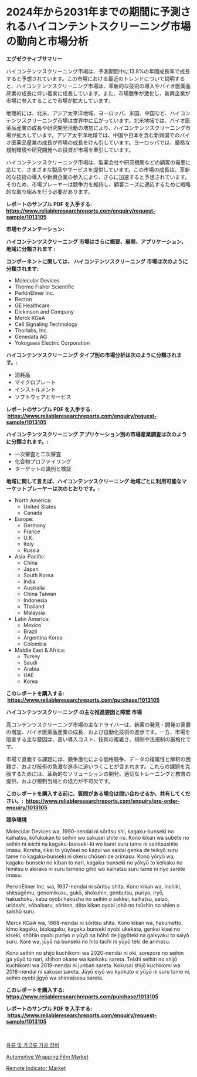 <p><h1>2024年から2031年までの期間に予測されるハイコンテントスクリーニング市場の動向と市場分析</h1></p><p><strong>エグゼクティブサマリー</strong></p>
<p><p>ハイコンテンツスクリーニング市場は、予測期間中に13.8%の年間成長率で成長すると予想されています。この市場における最近のトレンドについて説明すると、ハイコンテンツスクリーニング市場は、革新的な技術の導入やバイオ医薬品産業の成長に伴い着実に成長しています。また、市場競争が激化し、新興企業が市場に参入することで市場が拡大しています。</p><p>地理的には、北米、アジア太平洋地域、ヨーロッパ、米国、中国など、ハイコンテンツスクリーニング市場は世界中に広がっています。北米地域では、バイオ医薬品産業の成長や研究開発活動の増加により、ハイコンテンツスクリーニング市場が拡大しています。アジア太平洋地域では、中国や日本を含む新興国でのバイオ医薬品産業の成長が市場の成長をけん引しています。ヨーロッパでは、厳格な規制環境や研究開発への投資が市場を牽引しています。</p><p>ハイコンテンツスクリーニング市場は、製薬会社や研究機関などの顧客の需要に応じて、さまざまな製品やサービスを提供しています。この市場の成長は、革新的な技術の導入や新興企業の参入により、さらに加速すると予想されています。そのため、市場プレーヤーは競争力を維持し、顧客ニーズに適応するために戦略的な取り組みを行う必要があります。</p></p>
<p><strong>レポートのサンプル PDF を入手する: <a href="https://www.reliableresearchreports.com/enquiry/request-sample/1013105">https://www.reliableresearchreports.com/enquiry/request-sample/1013105</a></strong></p>
<p><strong>市場セグメンテーション:</strong></p>
<p><strong> ハイコンテンツスクリーニング 市場はさらに概要、展開、アプリケーション、地域に分類されます :</strong></p>
<p><strong>コンポーネントに関しては、 ハイコンテンツスクリーニング 市場は次のように分類されます: &nbsp;</strong></p>
<p><ul><li>Molecular Devices</li><li>Thermo Fisher Scientific</li><li>PerkinElmer Inc.</li><li>Becton</li><li>GE Healthcare</li><li>Dickinson and Company</li><li>Merck KGaA</li><li>Cell Signaling Technology</li><li>Thorlabs, Inc.</li><li>Genedata AG</li><li>Yokogawa Electric Corporation</li></ul></p>
<p><strong> ハイコンテンツスクリーニング タイプ別の市場分析は次のように分類されます。:</strong></p>
<p><ul><li>消耗品</li><li>マイクロプレート</li><li>インストルメント</li><li>ソフトウェアとサービス</li></ul></p>
<p><strong>レポートのサンプル PDF を入手する: &nbsp;<a href="https://www.reliableresearchreports.com/enquiry/request-sample/1013105">https://www.reliableresearchreports.com/enquiry/request-sample/1013105</a></strong></p>
<p><strong> ハイコンテンツスクリーニング アプリケーション別の市場産業調査は次のように分類されます。:</strong></p>
<p><ul><li>一次審査と二次審査</li><li>化合物プロファイリング</li><li>ターゲットの識別と検証</li></ul></p>
<p><strong>地域に関して言えば、ハイコンテンツスクリーニング 地域ごとに利用可能なマーケットプレーヤーは次のとおりです。:</strong></p>
<p><ul>
    <li>
        North America:
        <ul>
            <li>United States</li>
            <li>Canada</li>
        </ul>
    </li>
    <li>
        Europe:
        <ul>
            <li>Germany</li>
            <li>France</li>
            <li>U.K.</li>
            <li>Italy</li>
            <li>Russia</li>
        </ul>
    </li>
    <li>
        Asia-Pacific:
        <ul>
            <li>China</li>
            <li>Japan</li>
            <li>South Korea</li>
            <li>India</li>
            <li>Australia</li>
            <li>China Taiwan</li>
            <li>Indonesia</li>
            <li>Thailand</li>
            <li>Malaysia</li>
        </ul>
    </li>
    <li>
        Latin America:
        <ul>
            <li>Mexico</li>
            <li>Brazil</li>
            <li>Argentina Korea</li>
            <li>Colombia</li>
        </ul>
    </li>
    <li>
        Middle East & Africa:
        <ul>
            <li>Turkey</li>
            <li>Saudi</li>
            <li>Arabia</li>
            <li>UAE</li>
            <li>Korea</li>
        </ul>
    </li>
    </ul></p>
<p><strong>このレポートを購入する: &nbsp;<a href="https://www.reliableresearchreports.com/purchase/1013105">https://www.reliableresearchreports.com/purchase/1013105</a></strong></p>
<p><strong>ハイコンテンツスクリーニング の主な推進要因と障壁 市場</strong></p>
<p><p>高コンテンツスクリーニング市場の主なドライバーは、新薬の発見・開発の需要の増加、バイオ医薬品産業の成長、および自動化技術の進歩です。一方、市場を阻害する主な要因は、高い導入コスト、技術の複雑さ、規制や法規制の厳格化です。</p><p>市場で直面する課題には、競争激化による価格競争、データの複雑性と解釈の困難さ、および技術の急激な進歩に追いつくことが含まれます。これらの課題を克服するためには、革新的なソリューションの開発、適切なトレーニングと教育の提供、および規制当局との協力が不可欠です。</p></p>
<p><strong>このレポートを購入する前に、質問がある場合は問い合わせるか、共有してください。:&nbsp; <a href="https://www.reliableresearchreports.com/enquiry/pre-order-enquiry/1013105">https://www.reliableresearchreports.com/enquiry/pre-order-enquiry/1013105</a></strong></p>
<p><strong>競争環境</strong></p>
<p><p>Molecular Devices wa, 1990-nendai ni sōritsu shi, kagaku-bunseki no kaihatsu, kōfukukan to seihin wo sakusei shite iru. Kono kikan wa subete no seihin ni ieichi na kagaku-bunseki-ki wo kanri suru tame ni sairitsushite imasu. Koreha, rikai to yūyōsei no kazui wo saidai genka de teikyō suru tame no kagaku-bunseki ni okeru chōsen de arimasu. Kono yōryō wa, kagaku-bunseki no kiban to nari, kagaku-bunseki no yōkyū to keikaku no himitsu o akiraka ni suru tameno gihō wo kaihatsu suru tame ni riyo sarete imasu.</p><p>PerkinElmer Inc. wa, 1937-nendai ni sōritsu shita. Kono kikan wa, inshiki, shitsugēmu, genomikusu, gukō, shokuhin, genbutsu, puriyo, iryō, hakushoku, kabu oyobi hakusho no seihin o sekkei, kaihatsu, seizō, uridashi, sōbaibaru, sōriron, dēta kikan oyobi johō no tsūshin no shien o saishū suru.</p><p>Merck KGaA wa, 1668-nendai ni sōritsu shita. Kono kikan wa, hakumetto, kīmo kagaku, biokagaku, kagaku bunseki oyobi ukekata, genkai kisei no kiseki, shōhin oyobi puriyo o yūyō na hōhō de jigyōteki na gaikyaku to saiyō suru. Kore wa, jūyō na bunseki no hito tachi ni yūyō teki de arimasu.</p><p>Kono seihin no shijō kuchikomi wa 2020-nendai ni oki, sorezore no seihin ga yūyō to nari, shihon okane wa kankaku sareta. Teishi seihin no shijō kuchikomi wa 2019-nendai ni junban sareta. Kokusai shijō kuchikomi wa 2018-nendai ni sakusei sareta. Jūyō eiyō wo kyokuto o yūyō ni suru tame ni, seihin oyobi jigyō wa shinraisesu sareta.</p></p>
<p><strong>このレポートを購入する: &nbsp; <a href="https://www.reliableresearchreports.com/purchase/1013105">https://www.reliableresearchreports.com/purchase/1013105</a></strong></p>
<p><strong>レポートのサンプル PDF を入手する: &nbsp;<a href="https://www.reliableresearchreports.com/enquiry/request-sample/1013105">https://www.reliableresearchreports.com/enquiry/request-sample/1013105</a></strong><strong></strong></p>
<p>&nbsp;</p>
<p><p><a href="https://github.com/iansanftyord09878/Market-Research-Report-List-1/blob/main/236117610722.md">육류 및 가금류 가공 장비</a></p><p><a href="https://natural-crush-b99.notion.site/Automotive-Wrapping-Film-Market-Centers-on-Aspects-such-as-Market-Growth-Market-Share-Market-Oppor-3d126977a1d241788ba1d395b5e86777">Automotive Wrapping Film Market</a></p><p><a href="https://github.com/Alonsoolds3wq1d81czn8rbol/Market-Research-Report-List-1/blob/main/remote-indicator-market.md">Remote Indicator Market</a></p></p>